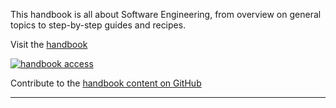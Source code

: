 This handbook is all about Software Engineering, from overview on 
general topics to step-by-step guides and recipes.

Visit the [handbook](/Handbook)

[![handbook access](/images//geeky-boy-16-9.png)](/Handbook)


Contribute to the [handbook content on GitHub][1]

---

[1]: https://github.com/uribench/software-engineering-handbook
